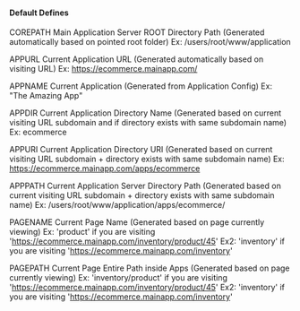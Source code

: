 #### Default Defines
COREPATH
Main Application Server ROOT Directory Path
(Generated automatically based on pointed root folder)
Ex: /users/root/www/application

APPURL
Current Application URL
(Generated automatically based on visiting URL)
Ex: https://ecommerce.mainapp.com/

APPNAME
Current Application
(Generated from Application Config)
Ex: "The Amazing App"

APPDIR
Current Application Directory Name
(Generated based on current visiting URL subdomain and if directory exists with same subdomain name)
Ex: ecommerce

APPURI
Current Application Directory URI
(Generated based on current visiting URL subdomain + directory exists with same subdomain name)
Ex: https://ecommerce.mainapp.com/apps/ecommerce

APPPATH
Current Application Server Directory Path
(Generated based on current visiting URL subdomain + directory exists with same subdomain name)
Ex: /users/root/www/application/apps/ecommerce/

PAGENAME
Current Page Name
(Generated based on page currently viewing)
Ex: 'product' if you are visiting 'https://ecommerce.mainapp.com/inventory/product/45'
Ex2: 'inventory' if you are visiting 'https://ecommerce.mainapp.com/inventory'

PAGEPATH
Current Page Entire Path inside Apps
(Generated based on page currently viewing)
Ex: 'inventory/product' if you are visiting 'https://ecommerce.mainapp.com/inventory/product/45'
Ex2: 'inventory' if you are visiting 'https://ecommerce.mainapp.com/inventory'

